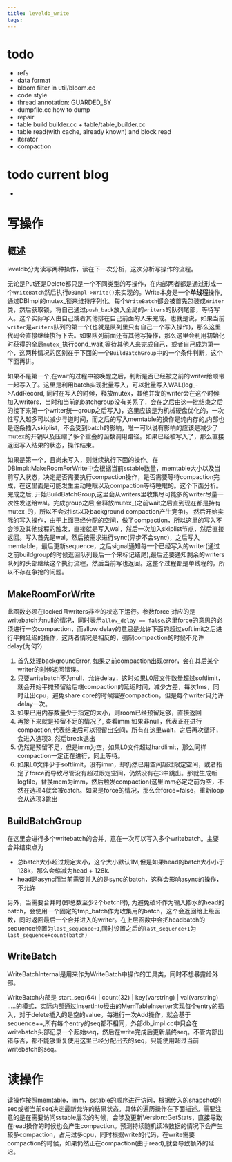 ```yaml
---
title: leveldb_write
tags:
---
```

# todo

- refs
- data format
- bloom filter in util/bloom.cc
- code style
- thread annotation: GUARDED_BY
- dumpfile.cc how to dump
- repair
- table build builder.cc + table/table_builder.cc
- table read(with cache, already known) and block read
- iterator
- compaction


# todo current blog

- 

# 写操作

## 概述

leveldb分为读写两种操作，读在下一次分析，这次分析写操作的流程。

无论是Put还是Delete都只是一个不同类型的写操作，在内部两者都是通过形成一个`WriteBatch`然后执行`DBImpl->Write()`来实现的。Write本身是一个**单线程**操作, 通过DBImpl的mutex_锁来维持序列化。每个`WriteBatch`都会被首先包装成`Writer`类，然后获取锁，将自己通过`push_back`放入全局的`writers`的队列尾部，等待写入。这个实际写入由自己或者其他排在自己前面的人来完成。也就是说，如果当前`writer`是`writers`队列的第一个(也就是队列里只有自己一个写入操作)，那么这里代码会直接继续执行下去。如果队列前面还有其他写操作，那么这里会利用初始化时获得的全局`mutex_`执行cond_wait,等待其他人来完成自己，或者自己成为第一个，这两种情况的区别在于下面的一个`BuildBatchGroup`中的一个条件判断，这个下面再讲。

如果不是第一个,在wait的过程中被唤醒之后，判断是否已经被之前的writer给顺带一起写入了。这里是利用batch实现批量写入，可以批量写入WAL(log_->AddRecord, 同时在写入的时候，释放mutex，其他并发的writer会在这个时候加入writers，当时和当前的batchgroup没有关系了，会在之后由这一批结束之后的接下来第一个writer统一group之后写入)，这里应该是为机械硬盘优化的，一次性写入越多可以减少寻道时间，而之后的写入memtable的操作是纯内存的,内部也是逐条插入skiplist，不会受到batch的影响，唯一可以说有影响的应该是减少了mutex的开销以及压缩了多个重叠的函数调用路径。如果已经被写入了，那么直接返回写入结果的状态，操作结束。

如果是第一个，且尚未写入，则继续执行下面的操作。在DBImpl::MakeRoomForWrite中会根据当前sstable数量，memtable大小以及当前写入状态，决定是否需要执行compaction操作，是否需要等待compaction完成，在这里面是可能发生主动睡眠以及compaction等待睡眠的。这个下面分析。完成之后, 开始BuildBatchGroup,这里会从writers里收集尽可能多的writer尽量一次性发送给wal。完成group之后,会释放mutex_(之前wait之后直到现在都是持有mutex_的，所以不会对list以及background compaction产生竞争)。 然后开始实际的写入操作，由于上面已经分配的空间，做了compaction，所以这里的写入不会涉及其他线程的触发，直接就是写入wal，然后一次加入skiplist节点，然后直接返回。写入首先是wal，然后按需求进行sync(异步不会sync)，之后写入memtable，最后更新sequence，之后signal通知每一个已经写入的writer(通过之前buildgroup的时候返回队列最后一个来标记结尾),最后还要通知剩余的writers队列的头部继续这个执行流程，然后当前写也返回。这整个过程都是单线程的，所以不存在争抢的问题。

## MakeRoomForWrite

此函数必须在locked且writers非空的状态下运行。参数force 对应的是writebatch为null的情况，同时表示`allow_delay == false`.这里force的意思的必须进行一次compaction，而allow delay的意思是允许下面的超过softlimit之后进行平摊延迟的操作，这两者情况是相反的，强制compaction的时候不允许delay(为何?)

1. 首先处理backgroundError, 如果之前compaction出现error，会在其后某个writer的时候返回错误。
2. 只要writebatch不为null，允许delay，这时如果L0层文件数量超过softlimit，就会开始平摊预留给后端compaction的延迟时间，减少方差，每次1ms，同时让出cpu，避免share core的时候阻塞compaction，但是每个writer只允许delay一次。
3. 如果已用内存数量少于指定的大小，则room已经预留足够，直接返回
4. 再接下来就是预留不足的情况了, 查看imm 如果非null，代表正在进行compaction,代表结束后可以预留出空间，所有在这里wait，之后再次循环，会进入选项3, 然后break退出
5. 仍然是预留不足，但是imm为空，如果L0文件超过hardlimit，那么同样compaction一定正在进行，同上等待。
6. 如果L0文件少于softlimit，没有imm，却仍然已用空间超过限定空间，或者指定了force而导致尽管没有超过限定空间，仍然没有在3中跳出。那就生成新logfile，替换mem为imm，然后触发compaction(这里imm必定之前为空，不然在选项4就会被catch。如果是force的情况，那么会force=false，重新loop会从选项3跳出

## BuildBatchGroup

在这里会进行多个writebatch的合并，意在一次可以写入多个writebatch。主要合并结束点为
- 总batch大小超过规定大小，这个大小默认1M,但是如果head的batch大小小于128k，那么会缩减为head + 128k.
- head是async而当前需要并入的是sync的batch，这样会影响async的操作，不允许

另外，当需要合并时(即总数至少2个batch时), 为避免破坏作为输入掺水的head的batch，会使用一个固定的tmp_batch作为收集用的batch，这个会返回给上级函数，同时返回最后一个合并进入的writer。在上层函数中会把headbatch的sequence设置为`last_sequence+1`,同时设置之后的`last_sequence+1`为`last_sequence+count(batch)`

## WriteBatch

WriteBatchInternal是用来作为WriteBatch中操作的工具类，同时不想暴露给外部。

WriteBatch内部是 start_seq(64) | count(32) | key(varstring) | val(varstring) .....的模式，实际内部通过InsertInto经由的MemTableInserter实现每个entry的插入，对于delete插入的是空的value。每进行一次Add操作，就会基于sequence++,所有每个entry的seq都不相同，外部db_impl.cc中只会在writebatch头部记录一个起始seq，然后在write完成后更新最终seq。不管内部出错与否，都不能够重复使用这里已经分配出去的seq，只能使用超过当前writebatch的seq。


# 读操作

读操作按照memtable，imm，sstable的顺序进行访问，根据传入的snapshot的seq或者当前seq决定最新允许的结果状态。具体的遍历操作在下面描述。需要注意的是在需要访问sstable层次的时候，会涉及更新Version::GetStats，直接导致在read操作的时候也会产生compaction。预测持续随机读冷数据的情况下会产生较多compaction，占用过多cpu，同时根据write的代码，在write需要compaction的时候，如果仍然正在compaction(由于read),就会导致额外的延迟。
